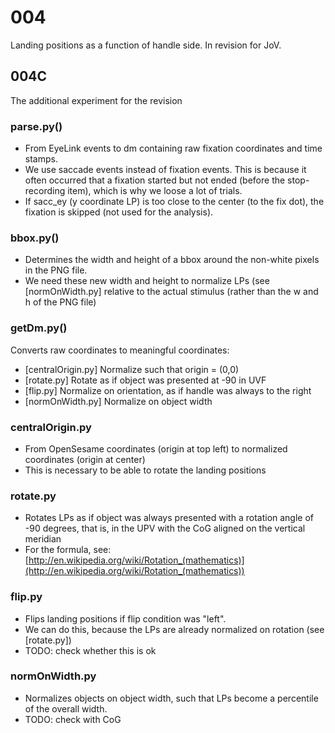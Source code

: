 # 004

Landing positions as a function of handle side.
In revision for JoV.

## 004C

The additional experiment for the revision

### parse.py()

- From EyeLink events to dm containing raw fixation coordinates and time stamps.
- We use saccade events instead of fixation events. This is because it often occurred that a fixation started but not ended (before the stop-recording item), which is why we loose a lot of trials.
- If sacc_ey (y coordinate LP) is too close to the center (to the fix dot), the fixation is skipped (not used for the analysis).

### bbox.py()

- Determines the width and height of a bbox around the non-white pixels in the PNG file.
- We need these new width and height to normalize LPs (see [normOnWidth.py] relative to the actual stimulus (rather than the w and h of the PNG file)

### getDm.py()

Converts raw coordinates to meaningful coordinates:

- [centralOrigin.py] Normalize such that origin = (0,0)
- [rotate.py] Rotate as if object was presented at -90 in UVF
- [flip.py] Normalize on orientation, as if handle was always to the right
- [normOnWidth.py] Normalize on object width
	
### centralOrigin.py

- From OpenSesame coordinates (origin at top left) to normalized coordinates (origin at center)
- This is necessary to be able to rotate the landing positions

### rotate.py

- Rotates LPs as if object was always presented with a rotation angle of -90 degrees, that is, in the UPV with the CoG aligned on the vertical meridian
- For the formula, see: [http://en.wikipedia.org/wiki/Rotation_(mathematics)](http://en.wikipedia.org/wiki/Rotation_(mathematics))

### flip.py

- Flips landing positions if flip condition was "left".
- We can do this, because the LPs are already normalized on rotation (see [rotate.py])
- TODO: check whether this is ok

### normOnWidth.py

- Normalizes objects on object width, such that LPs become a percentile of the overall width.
- TODO: check with CoG


